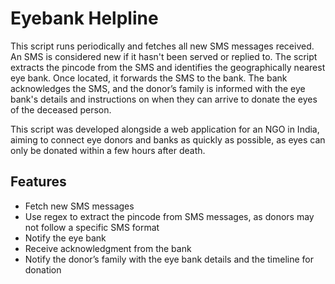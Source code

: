 # Eyebank Helpline

This script runs periodically and fetches all new SMS messages received. An SMS is considered new if it hasn't been served or replied to. The script extracts the pincode from the SMS and identifies the geographically nearest eye bank. Once located, it forwards the SMS to the bank. The bank acknowledges the SMS, and the donor’s family is informed with the eye bank's details and instructions on when they can arrive to donate the eyes of the deceased person.

This script was developed alongside a web application for an NGO in India, aiming to connect eye donors and banks as quickly as possible, as eyes can only be donated within a few hours after death.

## Features

- Fetch new SMS messages
- Use regex to extract the pincode from SMS messages, as donors may not follow a specific SMS format
- Notify the eye bank
- Receive acknowledgment from the bank
- Notify the donor’s family with the eye bank details and the timeline for donation
